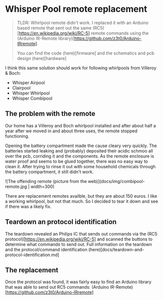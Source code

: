 # Whisper Pool remote replacement

> TLDR: Whirlpool remote didn't work. I replaced it with an Arduino
> based remote that sent out the same (RC5)[https://en.wikipedia.org/wiki/RC-5] remote 
> commands using the (Arduino IR-Remote library)[https://github.com/z3t0/Arduino-IRremote].
>
> You can find the code (here)[firmware] and the schematics and
> pcb design (here)[hardware]

I think this same solution should work for following whirlpools from Villeroy & Boch:

* Whisper Airpool
* Clairpool
* Whisper Whirlpool
* Whisper Combipool

## The problem with the remote

Our home has a Villeroy and Boch whirlpool installed and after about half a 
year after we moved in and about three uses, the remote stopped functioning.

Opening the battery compartment made the cause cleary very quickly. The batteries
started leaking and (probably) deposited their acidic schmoo all over the pcb, 
corriding it and the components. As the remote enclosure is water proof and seems
to be glued together, there was no easy way to clean it. After trying to rinse it
out with some household chemicals through the battery compartment, it still didn't 
work.

![The offending remote (picture from the web)](docs/img/combipool-remote.jpg | width=300)

There are replacement remotes availble, but they are about 150 euros. I like a 
working whirlpool, but not that much. So I decided to tear it down and see if there
was a likely fix.

## Teardown an protocol identification

The teardown revealed an Philips IC that sends out commands via the 
(RC5 protocol)[https://en.wikipedia.org/wiki/RC-5] and scanned the 
buttons to determine what commands to send out. Full information
on the teardown and the protocol/command identification (here)[docs/teardown-and-protocol-identification.md]

## The replacement

Once the protocol was found, it was fairly easy to find an Arduino library that 
was able to send out RC5 commands: (Arduino IR-Remote)[https://github.com/z3t0/Arduino-IRremote]







